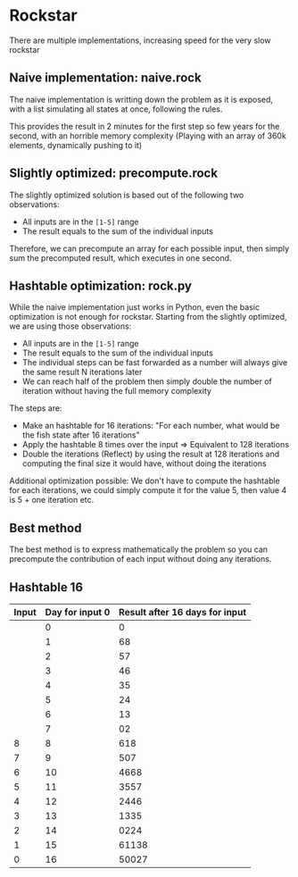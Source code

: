 # Rockstar

There are multiple implementations, increasing speed for the very slow rockstar

## Naive implementation: naive.rock

The naive implementation is writting down the problem as it is exposed, with a list simulating all states at once, following the rules.

This provides the result in 2 minutes for the first step so few years for the second, with an horrible memory complexity (Playing with an array of 360k elements, dynamically pushing to it)

## Slightly optimized: precompute.rock

The slightly optimized solution is based out of the following two observations:
- All inputs are in the `[1-5]` range
- The result equals to the sum of the individual inputs

Therefore, we can precompute an array for each possible input, then simply sum the precomputed result, which executes in one second.

## Hashtable optimization: rock.py

While the naive implementation just works in Python, even the basic optimization is not enough for rockstar.
Starting from the slightly optimized, we are using those observations:
- All inputs are in the `[1-5]` range
- The result equals to the sum of the individual inputs
- The individual steps can be fast forwarded as a number will always give the same result N iterations later
- We can reach half of the problem then simply double the number of iteration without having the full memory complexity

The steps are:
- Make an hashtable for 16 iterations: "For each number, what would be the fish state after 16 iterations"
- Apply the hashtable 8 times over the input => Equivalent to 128 iterations
- Double the iterations (Reflect) by using the result at 128 iterations and computing the final size it would have, without doing the iterations

Additional optimization possible: We don't have to compute the hashtable for each iterations, we could simply compute it for the value 5, then value 4 is 5 + one iteration etc.

## Best method

The best method is to express mathematically the problem so you can precompute the contribution of each input without doing any iterations.

## Hashtable 16

| Input | Day for input 0 | Result after 16 days for input |
|-------|-----------------|--------------------------------|
|    | 0  | 0  |
|    | 1  | 68 |
|    | 2  | 57 |
|    | 3  | 46 |
|    | 4  | 35 |
|    | 5  | 24 |
|    | 6  | 13 |
|    | 7  | 02 |
| 8  | 8  | 618 |
| 7  | 9  | 507 |
| 6  | 10 | 4668 |
| 5  | 11 | 3557 |
| 4  | 12 | 2446 |
| 3  | 13 | 1335 |
| 2  | 14 | 0224 |
| 1  | 15 | 61138 |
| 0  | 16 | 50027 |
